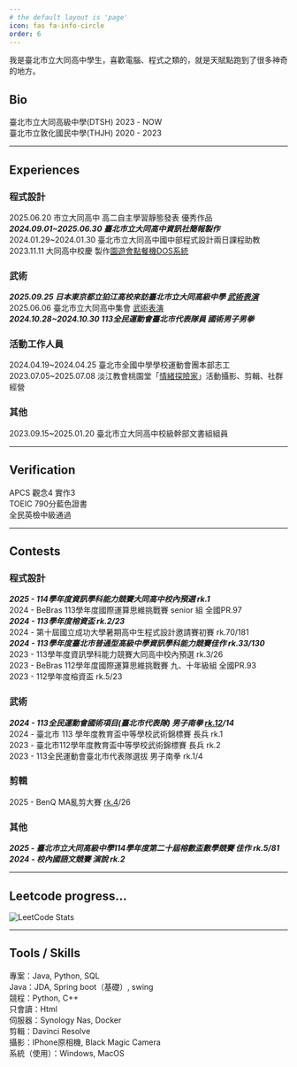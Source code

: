 ```yaml
---
# the default layout is 'page'
icon: fas fa-info-circle
order: 6
---
```


我是臺北市立大同高中學生，喜歡電腦、程式之類的，就是天賦點跑到了很多神奇的地方。  

## Bio

臺北市立大同高級中學(DTSH) 2023 - NOW  
臺北市立敦化國民中學(THJH) 2020 - 2023

---

## Experiences
### 程式設計
2025.06.20 市立大同高中 高二自主學習靜態發表 優秀作品  
***2024.09.01\~2025.06.30 臺北市立大同高中資訊社簡報製作***  
2024.01.29\~2024.01.30 臺北市立大同高中國中部程式設計兩日課程助教  
2023.11.11 大同高中校慶 製作[園遊會點餐機DOS系統](https://github.com/Raymond-Weng/Ordering-System)  

### 武術
***2025.09.25 日本東京都立狛江高校來訪臺北市立大同高級中學 [武術表演](https://youtu.be/KBLUob7YuGA)***  
2025.06.06 臺北市立大同高中集會 [武術表演](https://youtu.be/-R7lVQkacX4)  
***2024.10.28~2024.10.30 113全民運動會臺北市代表隊員 國術男子男拳***  

### 活動工作人員
2024.04.19\~2024.04.25 臺北市全國中學學校運動會團本部志工  
2023.07.05\~2025.07.08 淡江教會桃園堂「[情緒探險家](https://www.youtube.com/@qingxuguanli)」活動攝影、剪輯、社群經營  

### 其他
2023.09.15\~2025.01.20 臺北市立大同高中校級幹部文書組組員  

---

## Verification

APCS 觀念4 實作3  
TOEIC 790分藍色證書  
全民英檢中級通過  

---

## Contests
### 程式設計
***2025 - 114學年度資訊學科能力競賽大同高中校內預選 rk.1***  
2024 - BeBras 113學年度國際運算思維挑戰賽 senior 組 全國PR.97  
***2024 - 113學年度榕資盃 rk.2/23***  
2024 - 第十屆國立成功大學暑期高中生程式設計邀請賽初賽 rk.70/181  
***2024 - 113學年度臺北市普通型高級中學資訊學科能力競賽佳作 rk.33/130***  
2023 - 113學年度資訊學科能力競賽大同高中校內預選 rk.3/26  
2023 - BeBras 112學年度國際運算思維挑戰賽 九、十年級組 全國PR.93  
2023 - 112學年度榕資盃 rk.5/23  

### 武術
***2024 - 113全民運動會國術項目(臺北市代表隊) 男子南拳 [rk.12](https://www.youtube.com/watch?v=iM_OswxoUio)/14***  
2024 - 臺北市 113 學年度教育盃中等學校武術錦標賽 長兵 rk.1  
2023 - 臺北市112學年度教育盃中等學校武術錦標賽 長兵 rk.2  
2023 - 113全民運動會臺北市代表隊選拔 男子南拳 rk.1/4  

### 剪輯
2025 - BenQ MA亂剪大賽 [rk.4](https://youtu.be/J0XlvCpXB-0?si=stEyJtbTivGTmBoG)/26  

### 其他
***2025 - 臺北市立大同高級中學114學年度第二十屆榕數盃數學競賽 佳作 rk.5/81***  
***2024 - 校內國語文競賽 演說 rk.2***  

---

## Leetcode progress...

![LeetCode Stats](https://leetcode.card.workers.dev/RaymondWeng?theme=dark&font=baloo&extension=activity)

---

## Tools / Skills

專案：Java, Python, SQL  
Java：JDA, Spring boot（基礎）, swing  
競程：Python, C++  
只會讀：Html  
伺服器：Synology Nas, Docker  
剪輯：Davinci Resolve  
攝影：IPhone原相機, Black Magic Camera  
系統（使用）：Windows, MacOS  
